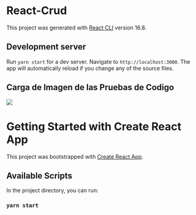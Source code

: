 # React-Crud

This project was generated with [React CLI](https://es.reactjs.org/docs/create-a-new-react-app.html) version 16.8.

## Development server

Run `yarn start` for a dev server. Navigate to `http://localhost:3000`. The app will automatically reload if you change any of the source files.

## Carga de Imagen de las Pruebas de Codigo

![](React-Crud/public/React3.jpg)

# Getting Started with Create React App

This project was bootstrapped with [Create React App](https://github.com/facebook/create-react-app).

## Available Scripts

In the project directory, you can run:

### `yarn start`

